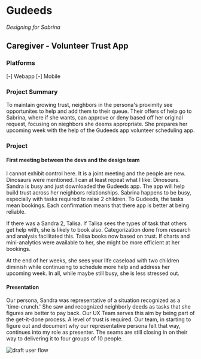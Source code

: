 # Gudeeds

_Designing for Sabrina_

## Caregiver - Volunteer Trust App

### Platforms
[-] Webapp
[-] Mobile

### Project Summary

To maintain growing trust,  neighbors in the persona's proximity see opportunites to help and add them to their queue.  Their offers of help go to Sabrina, where if she wants, can approve or deny based off her original request, focusing on nieghbors she deems appropriate.  She prepares her upcoming week with the help of the Gudeeds app volunteer scheduling app.

### Project

#### First meeting between the devs and the design team

I cannot exhibit control here.  It is a joint meeting and the people are new.  Dinosaurs were mentioned.  I can at least repeat what I like: Dinosours.  Sandra is busy and just downloaded the Gudeeds app.  The app will help build trust across her neighbors relationships.  Sabrina happens to be busy, especially with tasks required to raise 2 children.  To Gudeeds, the tasks mean bookings. Each confirmation means that there app is better at being reliable.  

If there was a Sandra 2, Talisa.  If Talisa sees the types of task that others get help with, she is likely to book also.  Categorization done from research and analysis facilitated this.  Talisa books now based on trust.  If charts and mini-analytics were available to her, she might be more efficient at her bookings. 

At the end of her weeks, she sees your life caseload with two children diminish while continueing to schedule more help and address her upcoming week.  In all, while maybe still busy, she is less stressed out.

#### Presentation

Our persona, Sandra was representative of a situation recognized as a 'time-crunch.' She saw and recognized neighborly deeds as tasks that she figures are better to pay back.  Our UX Team serves this aim by being part of the get-it-done process.  A level of trust is required. Our team, in starting to figure out and document why our representative persona felt that way, continues into my role as presenter.  The seams are still closing in on their way to delivering it to four groups of 10 people.

![draft user flow](https://cdn.jsdelivr.net/gh/renepacchaux/gudeeds-responsive-mobile-app@assets/figure1.svg)




